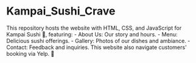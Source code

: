 # Kampai_Sushi_Crave
This repository hosts the website with HTML, CSS, and JavaScript for Kampai Sushi 🍣, featuring:  - About Us: Our story and hours. - Menu: Delicious sushi offerings. - Gallery: Photos of our dishes and ambiance. - Contact: Feedback and inquiries. This website also navigate customers' booking via Yelp. 🍣
